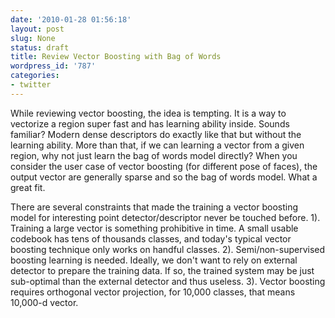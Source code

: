 ```yaml
---
date: '2010-01-28 01:56:18'
layout: post
slug: None
status: draft
title: Review Vector Boosting with Bag of Words
wordpress_id: '787'
categories:
- twitter
---
```


While reviewing vector boosting, the idea is tempting. It is a way to vectorize a region super fast and has learning ability inside. Sounds familiar? Modern dense descriptors do exactly like that but without the learning ability. More than that, if we can learning a vector from a given region, why not just learn the bag of words model directly? When you consider the user case of vector boosting (for different pose of faces), the output vector are generally sparse and so the bag of words model. What a great fit.

There are several constraints that made the training a vector boosting model for interesting point detector/descriptor never be touched before. 1). Training a large vector is something prohibitive in time. A small usable codebook has tens of thousands classes, and today's typical vector boosting technique only works on handful classes. 2). Semi/non-supervised boosting learning is needed. Ideally, we don't want to rely on external detector to prepare the training data. If so, the trained system may be just sub-optimal than the external detector and thus useless. 3). Vector boosting requires orthogonal vector projection, for 10,000 classes, that means 10,000-d vector.
